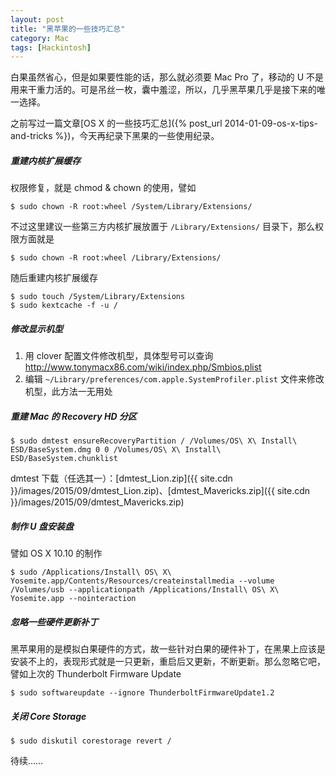 ```yaml
---
layout: post
title: "黑苹果的一些技巧汇总"
category: Mac
tags: [Hackintosh]
---
```


白果虽然省心，但是如果要性能的话，那么就必须要 Mac Pro 了，移动的 U 不是用来干重力活的。可是吊丝一枚，囊中羞涩，所以，几乎黑苹果几乎是接下来的唯一选择。

之前写过一篇文章[OS X 的一些技巧汇总]({% post_url 2014-01-09-os-x-tips-and-tricks %})，今天再纪录下黑果的一些使用纪录。

##### 重建内核扩展缓存

权限修复，就是 chmod & chown 的使用，譬如

    $ sudo chown -R root:wheel /System/Library/Extensions/

不过这里建议一些第三方内核扩展放置于 `/Library/Extensions/` 目录下，那么权限方面就是

    $ sudo chown -R root:wheel /Library/Extensions/

随后重建内核扩展缓存

    $ sudo touch /System/Library/Extensions
    $ sudo kextcache -f -u /

<!-- more -->

##### 修改显示机型

1. 用 clover 配置文件修改机型，具体型号可以查询 <http://www.tonymacx86.com/wiki/index.php/Smbios.plist>
2. 编辑 `~/Library/preferences/com.apple.SystemProfiler.plist` 文件来修改机型，此方法一无用处

##### 重建 Mac 的 Recovery HD 分区

    $ sudo dmtest ensureRecoveryPartition / /Volumes/OS\ X\ Install\ ESD/BaseSystem.dmg 0 0 /Volumes/OS\ X\ Install\ ESD/BaseSystem.chunklist

dmtest 下载（任选其一）：[dmtest_Lion.zip]({{ site.cdn }}/images/2015/09/dmtest_Lion.zip)、[dmtest_Mavericks.zip]({{ site.cdn }}/images/2015/09/dmtest_Mavericks.zip)

##### 制作 U 盘安装盘

譬如 OS X 10.10 的制作

    $ sudo /Applications/Install\ OS\ X\ Yosemite.app/Contents/Resources/createinstallmedia --volume /Volumes/usb --applicationpath /Applications/Install\ OS\ X\ Yosemite.app --nointeraction

##### 忽略一些硬件更新补丁

黑苹果用的是模拟白果硬件的方式，故一些针对白果的硬件补丁，在黑果上应该是安装不上的，表现形式就是一只更新，重启后又更新，不断更新。那么忽略它吧，譬如上次的 Thunderbolt Firmware Update

    $ sudo softwareupdate --ignore ThunderboltFirmwareUpdate1.2

##### 关闭 Core Storage

    $ sudo diskutil corestorage revert /

待续……
